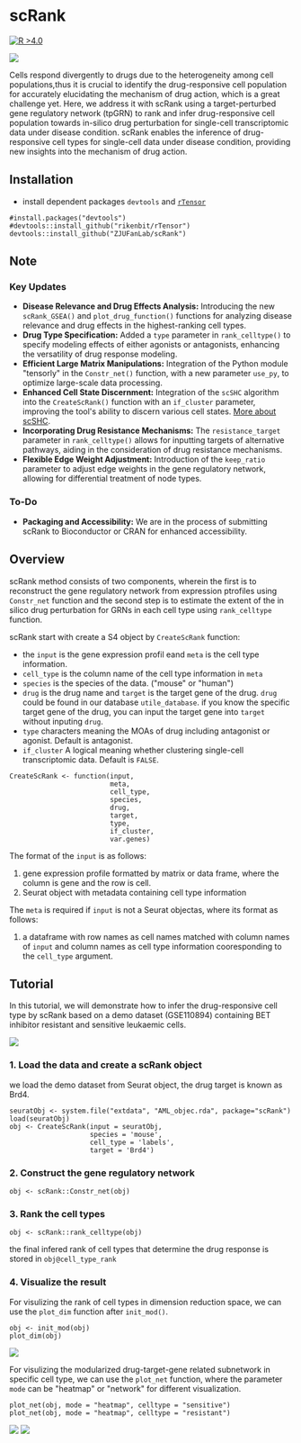 # scRank
[![R >4.0](https://img.shields.io/badge/R-%3E%3D4.0-brightgreen)](https://www.r-project.org/)

<img src='https://github.com/ZJUFanLab/scRank/blob/main/img/workflow.png'>


Cells respond divergently to drugs due to the heterogeneity among cell populations,thus it is crucial to identify the drug-responsive cell population for accurately
elucidating the mechanism of drug action, which is a great challenge yet. Here, we
address it with scRank using a target-perturbed gene regulatory network (tpGRN) to rank and infer drug-responsive cell population towards in-silico drug perturbation for single-cell transcriptomic data under disease condition. scRank enables the inference of drug-responsive cell types for single-cell data under disease condition, providing new insights into the mechanism of drug action. 

## Installation
- install dependent packages `devtools` and [`rTensor`](https://github.com/rikenbit/rTensor)

```{r}
#install.packages("devtools")
#devtools::install_github("rikenbit/rTensor")
devtools::install_github("ZJUFanLab/scRank")
```
## Note

### Key Updates
- **Disease Relevance and Drug Effects Analysis:** Introducing the new `scRank_GSEA()` and `plot_drug_function()` functions for analyzing disease relevance and drug effects in the highest-ranking cell types.
- **Drug Type Specification:** Added a `type` parameter in `rank_celltype()` to specify modeling effects of either agonists or antagonists, enhancing the versatility of drug response modeling.
- **Efficient Large Matrix Manipulations:** Integration of the Python module "tensorly" in the `Constr_net()` function, with a new parameter `use_py`, to optimize large-scale data processing.
- **Enhanced Cell State Discernment:** Integration of the `scSHC` algorithm into the `CreateScRank()` function with an `if_cluster` parameter, improving the tool's ability to discern various cell states. [More about scSHC](https://github.com/igrabski/sc-SHC).
- **Incorporating Drug Resistance Mechanisms:** The `resistance_target` parameter in `rank_celltype()` allows for inputting targets of alternative pathways, aiding in the consideration of drug resistance mechanisms.
- **Flexible Edge Weight Adjustment:** Introduction of the `keep_ratio` parameter to adjust edge weights in the gene regulatory network, allowing for differential treatment of node types.

### To-Do
- **Packaging and Accessibility:** We are in the process of submitting scRank to Bioconductor or CRAN for enhanced accessibility.
## Overview
scRank method consists of two components, wherein the first is to reconstruct the gene regulatory network from expression ptrofiles using `Constr_net` function and the second step is to estimate the extent of the in silico drug perturbation for GRNs in each cell type using `rank_celltype` function. 

scRank start with create a S4 object by `CreateScRank` function:
- the `input` is the gene expression profil eand `meta` is the cell type information. 
- `cell_type` is the column name of the cell type information in `meta` 
- `species` is the species of the data. ("mouse" or "human")
- `drug` is the drug name and `target` is the target gene of the drug. `drug` could be found in our database `utile_database`. if you know the specific target gene of the drug, you can input the target gene into `target` without inputing `drug`.
- `type` characters meaning the MOAs of drug including antagonist or agonist. Default is antagonist.
- `if_cluster` A logical meaning whether clustering single-cell transcriptomic data. Default is `FALSE`.

```{r}
CreateScRank <- function(input,
                         meta,
                         cell_type,
                         species,
                         drug,
                         target,
                         type,
                         if_cluster,
                         var.genes)
```

The format of the `input` is as follows:
1. gene expression profile formatted by matrix or data frame, where the column is gene and the row is cell.
2. Seurat object with metadata containing cell type information

The `meta` is required if `input` is not a Seurat objectas, where its format as follows:
1. a dataframe with row names as cell names matched with column names of `input` and column names as cell type information cooresponding to the `cell_type` argument.

## Tutorial
In this tutorial, we will demonstrate how to  infer the drug-responsive cell type by scRank based on a demo dataset (GSE110894) containing BET inhibitor resistant and sensitive leukaemic cells.

<img src='https://github.com/ZJUFanLab/scRank/blob/main/img/original_data.png'>

### 1. Load the data and create a scRank object
we load the demo dataset from Seurat object, the drug target is known as Brd4.



```{r}
seuratObj <- system.file("extdata", "AML_objec.rda", package="scRank")
load(seuratObj)
obj <- CreateScRank(input = seuratObj,
                    species = 'mouse',
                    cell_type = 'labels',
                    target = 'Brd4')
```

### 2. Construct the gene regulatory network
```{r}
obj <- scRank::Constr_net(obj)
```

### 3. Rank the cell types
```{r}
obj <- scRank::rank_celltype(obj)
```

the final infered rank of cell types that determine the drug response is stored in `obj@cell_type_rank`

### 4. Visualize the result
For visulizing the rank of cell types in dimension reduction space, we can use the `plot_dim` function after `init_mod()`.

```{r}
obj <- init_mod(obj)
plot_dim(obj)
```
<img src='https://github.com/ZJUFanLab/scRank/blob/main/img/scRank_data.png'>

For visulizing the modularized drug-target-gene related subnetwork in specific cell type, we can use the `plot_net` function, where the parameter `mode` can be "heatmap" or "network" for different visualization.

```{r}
plot_net(obj, mode = "heatmap", celltype = "sensitive")
plot_net(obj, mode = "heatmap", celltype = "resistant")
```
<img src='https://github.com/ZJUFanLab/scRank/blob/main/img/sensitive_net.png'>
<img src='https://github.com/ZJUFanLab/scRank/blob/main/img/resistant_net.png'>

